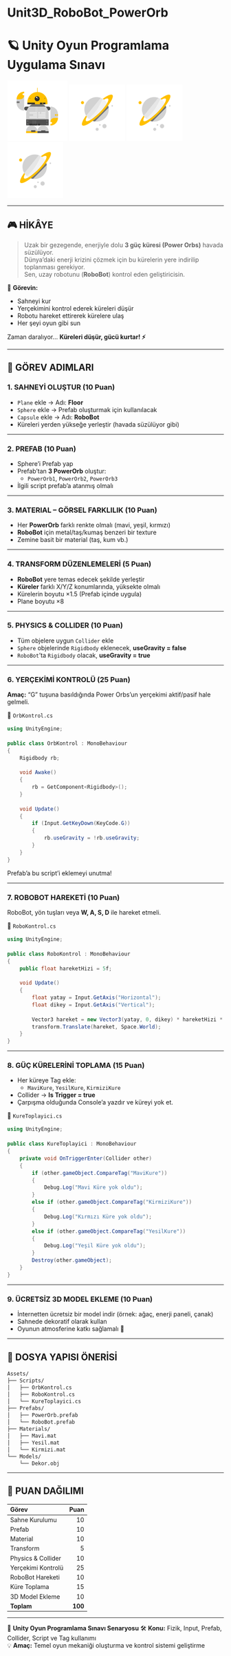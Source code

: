 # Unit3D_RoboBot_PowerOrb

# 🪐 Unity Oyun Programlama Uygulama Sınavı

![RoboBot](ReadMeImages/robo_bot.svg)
![PowerOrb1](ReadMeImages/power_orb.svg)
![PowerOrb2](ReadMeImages/power_orb.svg)
![PowerOrb3](ReadMeImages/power_orb.svg)

---

## 🎮 HİKÂYE

> Uzak bir gezegende, enerjiyle dolu **3 güç küresi (Power Orbs)** havada süzülüyor.  
> Dünya’daki enerji krizini çözmek için bu kürelerin yere indirilip toplanması gerekiyor.  
> Sen, uzay robotunu (**RoboBot**) kontrol eden geliştiricisin.

🧠 **Görevin:**
- Sahneyi kur  
- Yerçekimini kontrol ederek küreleri düşür  
- Robotu hareket ettirerek kürelere ulaş  
- Her şeyi oyun gibi sun  

Zaman daralıyor... **Küreleri düşür, gücü kurtar! ⚡**

---

## 🧩 GÖREV ADIMLARI

### 1. SAHNEYİ OLUŞTUR (10 Puan)
- `Plane` ekle → Adı: **Floor**
- `Sphere` ekle → Prefab oluşturmak için kullanılacak
- `Capsule` ekle → Adı: **RoboBot**
- Küreleri yerden yükseğe yerleştir (havada süzülüyor gibi)

---

### 2. PREFAB (10 Puan)
- Sphere’i Prefab yap  
- Prefab’tan **3 PowerOrb** oluştur:
  - `PowerOrb1`, `PowerOrb2`, `PowerOrb3`
- İlgili script prefab’a atanmış olmalı

---

### 3. MATERIAL – GÖRSEL FARKLILIK (10 Puan)
- Her **PowerOrb** farklı renkte olmalı (mavi, yeşil, kırmızı)
- **RoboBot** için metal/taş/kumaş benzeri bir texture
- Zemine basit bir material (taş, kum vb.)

---

### 4. TRANSFORM DÜZENLEMELERİ (5 Puan)
- **RoboBot** yere temas edecek şekilde yerleştir
- **Küreler** farklı X/Y/Z konumlarında, yüksekte olmalı
- Kürelerin boyutu ×1.5 (Prefab içinde uygula)
- Plane boyutu ×8

---

### 5. PHYSICS & COLLIDER (10 Puan)
- Tüm objelere uygun `Collider` ekle
- `Sphere` objelerinde `Rigidbody` eklenecek, **useGravity = false**
- `RoboBot`’ta `Rigidbody` olacak, **useGravity = true**

---

### 6. YERÇEKİMİ KONTROLÜ (25 Puan)
**Amaç:** “G” tuşuna basıldığında Power Orbs’un yerçekimi aktif/pasif hale gelmeli.

📄 `OrbKontrol.cs`
```csharp
using UnityEngine;

public class OrbKontrol : MonoBehaviour
{
    Rigidbody rb;

    void Awake()
    {
        rb = GetComponent<Rigidbody>();
    }

    void Update()
    {
        if (Input.GetKeyDown(KeyCode.G))
        {
            rb.useGravity = !rb.useGravity;
        }
    }
}
```

Prefab’a bu script’i eklemeyi unutma!

---

### 7. ROBOBOT HAREKETİ (10 Puan)
RoboBot, yön tuşları veya **W, A, S, D** ile hareket etmeli.

📄 `RoboKontrol.cs`
```csharp
using UnityEngine;

public class RoboKontrol : MonoBehaviour
{
    public float hareketHizi = 5f;

    void Update()
    {
        float yatay = Input.GetAxis("Horizontal");
        float dikey = Input.GetAxis("Vertical");

        Vector3 hareket = new Vector3(yatay, 0, dikey) * hareketHizi * Time.deltaTime;
        transform.Translate(hareket, Space.World);
    }
}
```

---

### 8. GÜÇ KÜRELERİNİ TOPLAMA (15 Puan)
- Her küreye Tag ekle:
  - `MaviKure`, `YesilKure`, `KirmiziKure`
- Collider → **Is Trigger = true**
- Çarpışma olduğunda Console’a yazdır ve küreyi yok et.

📄 `KureToplayici.cs`
```csharp
using UnityEngine;

public class KureToplayici : MonoBehaviour
{
    private void OnTriggerEnter(Collider other)
    {              
        if (other.gameObject.CompareTag("MaviKure"))
        {
            Debug.Log("Mavi Küre yok oldu");            
        }
        else if (other.gameObject.CompareTag("KirmiziKure"))
        {
            Debug.Log("Kırmızı Küre yok oldu");           
        }
        else if (other.gameObject.CompareTag("YesilKure"))
        {
            Debug.Log("Yeşil Küre yok oldu");
        }
        Destroy(other.gameObject);
    }
}
```

---

### 9. ÜCRETSİZ 3D MODEL EKLEME (10 Puan)
- İnternetten ücretsiz bir model indir (örnek: ağaç, enerji paneli, çanak)
- Sahnede dekoratif olarak kullan
- Oyunun atmosferine katkı sağlamalı 🌌

---

## 💾 DOSYA YAPISI ÖNERİSİ
```
Assets/
├── Scripts/
│   ├── OrbKontrol.cs
│   ├── RoboKontrol.cs
│   └── KureToplayici.cs
├── Prefabs/
│   ├── PowerOrb.prefab
│   └── RoboBot.prefab
├── Materials/
│   ├── Mavi.mat
│   ├── Yesil.mat
│   └── Kirmizi.mat
└── Models/
    └── Dekor.obj
```

---

## 🧠 PUAN DAĞILIMI
| Görev | Puan |
|:--|--:|
| Sahne Kurulumu | 10 |
| Prefab | 10 |
| Material | 10 |
| Transform | 5 |
| Physics & Collider | 10 |
| Yerçekimi Kontrolü | 25 |
| RoboBot Hareketi | 10 |
| Küre Toplama | 15 |
| 3D Model Ekleme | 10 |
| **Toplam** | **100** |

---

📘 **Unity Oyun Programlama Sınavı Senaryosu** 
🛠️ **Konu:** Fizik, Input, Prefab, Collider, Script ve Tag kullanımı  
💡 **Amaç:** Temel oyun mekaniği oluşturma ve kontrol sistemi geliştirme
